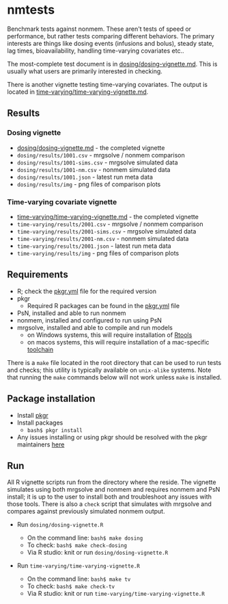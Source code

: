 # nmtests

Benchmark tests against nonmem. These aren't tests of speed or performance, but
rather tests comparing different behaviors. The primary interests are things 
like dosing events (infusions and bolus), steady state, lag times, 
bioavailability, handling time-varying covariates etc.. 

The most-complete test document is in 
[dosing/dosing-vignette.md](dosing/dosing-vignette.md). This is usually what
users are primarily interested in checking. 

There is another vignette testing time-varying covariates. The output is 
located in 
[time-varying/time-varying-vignette.md](time-varying/time-varying-vignette.md).


## Results

### Dosing vignette

- [dosing/dosing-vignette.md](dosing/dosing-vignette.md) - the completed vignette
- `dosing/results/1001.csv` - mrgsolve / nonmem comparison
- `dosing/results/1001-sims.csv` - mrgsolve simulated data
- `dosing/results/1001-nm.csv` - nonmem simulated data
- `dosing/results/1001.json` - latest run meta data
- `dosing/results/img` - png files of comparison plots

### Time-varying covariate vignette

- [time-varying/time-varying-vignette.md](time-varying/time-varying-vignette.md) - the completed vignette
- `time-varying/results/2001.csv` - mrgsolve / nonmem comparison
- `time-varying/results/2001-sims.csv` - mrgsolve simulated data
- `time-varying/results/2001-nm.csv` - nonmem simulated data
- `time-varying/results/2001.json` - latest run meta data
- `time-varying/results/img` - png files of comparison plots

## Requirements

- R; check the [pkgr.yml](pkgr.yml) file for the required version
- pkgr
  - Required R packages can be found in the [pkgr.yml](pkgr.yml) file
- PsN, installed and able to run nonmem
- nonmem, installed and configured to run using PsN
- mrgsolve, installed and able to compile and run models
  - on Windows systems, this will require installation of 
    [Rtools](https://cran.r-project.org/bin/windows/Rtools/)
  - on macos systems, this will require installation of a mac-specific 
    [toolchain](https://cran.r-project.org/bin/macosx/tools/)

There is a `make` file located in the root directory that can be used to 
run tests and checks; this utility is typically available on `unix-alike`
systems. Note that running the `make` commands below will not work unless
`make` is installed.

## Package installation

- Install [pkgr](https://github.com/metrumresearchgroup/pkgr)
- Install packages
  - `bash$ pkgr install`
- Any issues installing or using pkgr should be resolved with the pkgr 
  maintainers [here](https://github.com/metrumresearchgroup/pkgr/issues)

## Run

All R vignette scripts run from the directory where the reside. The vignette
simulates using both mrgsolve and nonmem and requires nonmem and PsN install; 
it is up to the user to install both and troubleshoot any issues with those
tools. There is also a `check` script that simulates with mrgsolve and compares
against previously simulated nonmem output.

- Run `dosing/dosing-vignette.R`
  - On the command line: `bash$ make dosing`
  - To check: `bash$ make check-dosing`
  - Via R studio: knit or run `dosing/dosing-vignette.R`

- Run `time-varying/time-varying-vignette.R`
  - On the command line: `bash$ make tv`
  - To check: `bash$ make check-tv`
  - Via R studio: knit or run `time-varying/time-varying-vignette.R`

